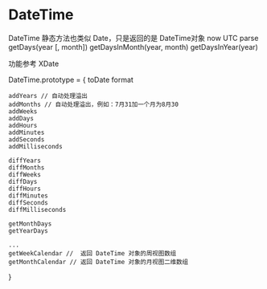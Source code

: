 # DateTime

DateTime 静态方法也类似 Date，只是返回的是 DateTime对象
    now
    UTC
    parse
    getDays(year [, month])
    getDaysInMonth(year, month)
    getDaysInYear(year)


功能参考 XDate

DateTime.prototype = {
    toDate
    format
    
    addYears // 自动处理溢出
    addMonths // 自动处理溢出，例如：7月31加一个月为8月30
    addWeeks
    addDays
    addHours
    addMinutes
    addSeconds
    addMilliseconds

    diffYears
    diffMonths
    diffWeeks
    diffDays
    diffHours
    diffMinutes
    diffSeconds
    diffMilliseconds

    getMonthDays
    getYearDays

    ...
    getWeekCalendar //  返回 DateTime 对象的周视图数组
    getMonthCalendar // 返回 DateTime 对象的月视图二维数组
}